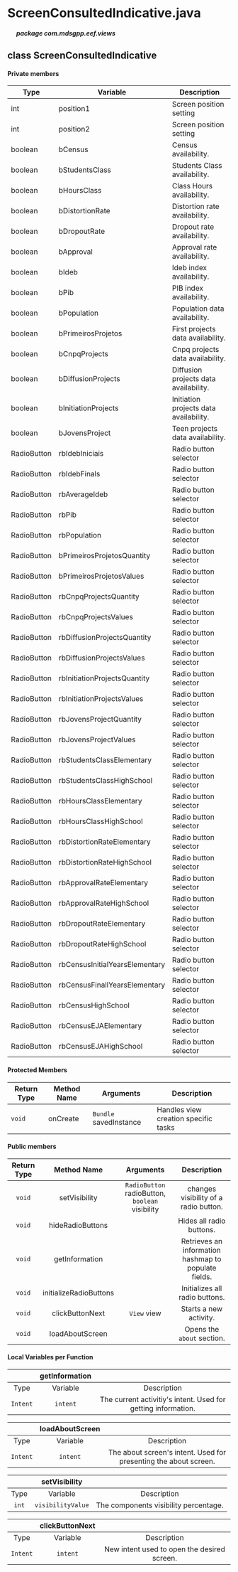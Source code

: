 # ScreenConsultedIndicative.java

##### &nbsp;&nbsp;&nbsp;&nbsp;&nbsp;&nbsp;package com.mdsgpp.eef.views

## class ScreenConsultedIndicative

#### Private members

| Type     | Variable                     | Description                     |
|----------|------------------------------|---------------------------------|
| int | position1 | Screen position setting |
| int | position2 | Screen position setting |
| boolean | bCensus | Census availability. |
| boolean | bStudentsClass | Students Class availability. |
| boolean | bHoursClass | Class Hours availability. |
| boolean | bDistortionRate | Distortion rate availability. |
| boolean | bDropoutRate | Dropout rate availability. |
| boolean | bApproval | Approval rate availability. |
| boolean | bIdeb | Ideb index availability. |
| boolean | bPib | PIB index availability. |
| boolean | bPopulation | Population data availability. |
| boolean | bPrimeirosProjetos | First projects data availability. |
| boolean | bCnpqProjects | Cnpq projects data availability. |
| boolean | bDiffusionProjects | Diffusion projects data availability. |
| boolean | bInitiationProjects | Initiation projects data availability. |
| boolean | bJovensProject | Teen projects data availability. |
| RadioButton | rbIdebIniciais | Radio button selector |
| RadioButton | rbIdebFinals | Radio button selector |
| RadioButton | rbAverageIdeb | Radio button selector |
| RadioButton | rbPib | Radio button selector |
| RadioButton | rbPopulation |  Radio button selector |
| RadioButton | bPrimeirosProjetosQuantity| 	 Radio button selector |
| RadioButton | bPrimeirosProjetosValues| Radio button selector |
| RadioButton | rbCnpqProjectsQuantity| Radio button selector |
| RadioButton | rbCnpqProjectsValues| Radio button selector |
| RadioButton | rbDiffusionProjectsQuantity| Radio button selector |
| RadioButton | rbDiffusionProjectsValues| Radio button selector |
| RadioButton | rbInitiationProjectsQuantity| Radio button selector |
| RadioButton | rbInitiationProjectsValues| Radio button selector |
| RadioButton | rbJovensProjectQuantity| Radio button selector |
| RadioButton | rbJovensProjectValues| Radio button selector |
| RadioButton | rbStudentsClassElementary| Radio button selector |
| RadioButton | rbStudentsClassHighSchool| Radio button selector |
| RadioButton | rbHoursClassElementary| Radio button selector |
| RadioButton | rbHoursClassHighSchool| Radio button selector |
| RadioButton | rbDistortionRateElementary| Radio button selector |
| RadioButton | rbDistortionRateHighSchool| Radio button selector |
| RadioButton | rbApprovalRateElementary| Radio button selector |
| RadioButton | rbApprovalRateHighSchool| Radio button selector |
| RadioButton | rbDropoutRateElementary| Radio button selector |
| RadioButton | rbDropoutRateHighSchool| Radio button selector |
| RadioButton | rbCensusInitialYearsElementary| Radio button selector |
| RadioButton | rbCensusFinallYearsElementary| Radio button selector |
| RadioButton | rbCensusHighSchool| Radio button selector |
| RadioButton | rbCensusEJAElementary| Radio button selector |
| RadioButton | rbCensusEJAHighSchool| Radio button selector |

#### Protected Members

| Return Type | Method Name |   Arguments   |   Description     |
|-------------|-------------|---------------|-------------------|
|   `void`    | onCreate | `Bundle` savedInstance | Handles view creation specific tasks |

#### Public members

| Return Type | Method Name | Arguments | Description |
|:-----------:|:-----------:|:---------:|:-----------:|
|  `void`  |  setVisibility   | `RadioButton` radioButton, `boolean` visibility | changes visibility of a radio button. |
|  `void`  |  hideRadioButtons   |  | Hides all radio buttons. |
| `void` | getInformation | | Retrieves an information hashmap to populate fields. |
| `void` | initializeRadioButtons |  | Initializes all radio buttons. |
| `void` | clickButtonNext | `View` view | Starts a new activity. |
| `void` | loadAboutScreen |  | Opens the `about` section. |

#### Local Variables per Function

|          |          getInformation         |                                                   |
|:--------:|:-------------------------:|:-------------------------------------------------:|
|   Type   |          Variable         |                    Description                    |
| `Intent` |  `intent` | The current activitiy's intent. Used for getting information.  |

|          |      loadAboutScreen      |                                                   |
|:--------:|:-------------------------:|:-------------------------------------------------:|
|   Type   |          Variable         |                    Description                    |
| `Intent` |  `intent` | The about screen's intent. Used for presenting the about screen.  |

|          | setVisibility |                                                   |
|:--------:|:-------------------------:|:-------------------------------------------------:|
|   Type   |          Variable         |                    Description                    |
| `int` |  `visibilityValue` | The components visibility percentage.  |

|          | clickButtonNext |                                                   |
|:--------:|:-------------------------:|:-------------------------------------------------:|
|   Type   |          Variable         |                    Description                    |
| `Intent` |  `intent` | New intent used to open the desired screen.  |